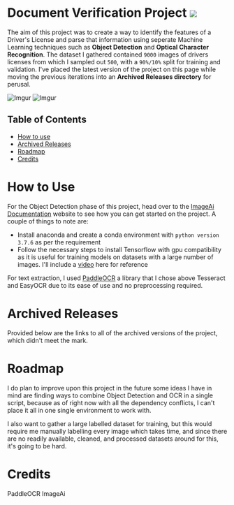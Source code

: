 # Document Verification Project ![](https://img.shields.io/badge/Tests-Pass-blue)
The aim of this project was to create a way to identify the features of a Driver's License and parse that information using seperate Machine Learning techniques such as **Object Detection** and **Optical Character Recognition**. 
The dataset I gathered contained `9000` images of drivers licenses from which I sampled out `500`, with a `90%/10%` split for training and validation.
I've placed the latest version of the project on this page while moving the previous iterations into an **Archived Releases directory** for perusal.

![Imgur](https://i.imgur.com/MMej47ml.jpg)
![Imgur](https://i.imgur.com/iPxT0Wxl.jpg)

## Table of Contents
- [How to use](#how-to-use)
- [Archived Releases](#archived-releases)
- [Roadmap](#roadmap)
- [Credits](#credits)

# How to Use
For the Object Detection phase of this project, head over to the [ImageAi Documentation](https://imageai.readthedocs.io/en/latest/) website to see how you can get started on the project. 
A couple of things to note are:
- Install anaconda and create a conda environment with `python version 3.7.6` as per the requirement
- Follow the necessary steps to install Tensorflow with gpu compatibility as it is useful for training models on datasets with a large number of images. I'll include a [video](https://www.google.com/url?sa=t&rct=j&q=&esrc=s&source=web&cd=&cad=rja&uact=8&ved=2ahUKEwj15o7r9oj5AhU7TmwGHfGCCBUQwqsBegQIGBAB&url=https%3A%2F%2Fwww.youtube.com%2Fwatch%3Fv%3DhHWkvEcDBO0&usg=AOvVaw1FkucvpisZGhZohnfNqJAZ) here for reference 

For text extraction, I used [PaddleOCR](https://www.google.com/url?sa=t&rct=j&q=&esrc=s&source=web&cd=&cad=rja&uact=8&ved=2ahUKEwjJ2cSM-oj5AhXMHbcAHf6YAw4QFnoECAUQAQ&url=https%3A%2F%2Fpypi.org%2Fproject%2Fpaddleocr%2F&usg=AOvVaw0W5IIWKVagVGyqU2KvLfSN) a library that I chose above Tesseract and EasyOCR due to its ease of use and no preprocessing required.

# Archived Releases
Provided below are the links to all of the archived versions of the project, which didn't meet the mark.

# Roadmap
I do plan to improve upon this project in the future some ideas I have in mind are finding ways to combine Object Detection and OCR in a single script, because as of right now with all the dependency conflicts, I can't place it all in one single environment to work with. 

I also want to gather a large labelled dataset for training, but this would require me manually labelling every image which takes time, and since there are no readily available, cleaned, and processed datasets around for this, it's going to be hard.

# Credits
PaddleOCR
ImageAi
